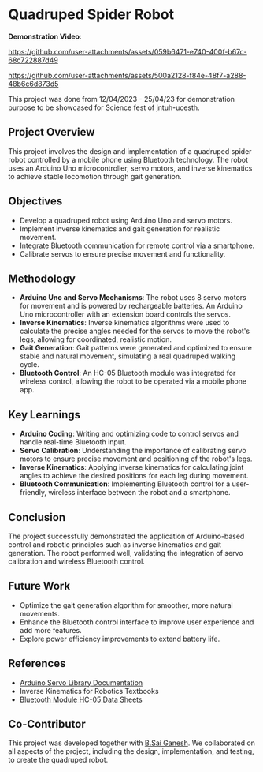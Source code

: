 # Quadruped Spider Robot


**Demonstration Video**:

https://github.com/user-attachments/assets/059b6471-e740-400f-b67c-68c722887d49









https://github.com/user-attachments/assets/500a2128-f84e-48f7-a288-48b6c6d873d5







This project was done from 12/04/2023 - 25/04/23 for demonstration purpose to be showcased for Science fest of jntuh-ucesth.

## Project Overview
This project involves the design and implementation of a quadruped spider robot controlled by a mobile phone using Bluetooth technology. The robot uses an Arduino Uno microcontroller, servo motors, and inverse kinematics to achieve stable locomotion through gait generation.

## Objectives
- Develop a quadruped robot using Arduino Uno and servo motors.  
- Implement inverse kinematics and gait generation for realistic movement.  
- Integrate Bluetooth communication for remote control via a smartphone.  
- Calibrate servos to ensure precise movement and functionality.

## Methodology
- **Arduino Uno and Servo Mechanisms**: The robot uses 8 servo motors for movement and is powered by rechargeable batteries. An Arduino Uno microcontroller with an extension board controls the servos.
- **Inverse Kinematics**: Inverse kinematics algorithms were used to calculate the precise angles needed for the servos to move the robot's legs, allowing for coordinated, realistic motion.
- **Gait Generation**: Gait patterns were generated and optimized to ensure stable and natural movement, simulating a real quadruped walking cycle.
- **Bluetooth Control**: An HC-05 Bluetooth module was integrated for wireless control, allowing the robot to be operated via a mobile phone app.

## Key Learnings
- **Arduino Coding**: Writing and optimizing code to control servos and handle real-time Bluetooth input.
- **Servo Calibration**: Understanding the importance of calibrating servo motors to ensure precise movement and positioning of the robot's legs.
- **Inverse Kinematics**: Applying inverse kinematics for calculating joint angles to achieve the desired positions for each leg during movement.
- **Bluetooth Communication**: Implementing Bluetooth control for a user-friendly, wireless interface between the robot and a smartphone.

## Conclusion
The project successfully demonstrated the application of Arduino-based control and robotic principles such as inverse kinematics and gait generation. The robot performed well, validating the integration of servo calibration and wireless Bluetooth control.

## Future Work
- Optimize the gait generation algorithm for smoother, more natural movements.
- Enhance the Bluetooth control interface to improve user experience and add more features.
- Explore power efficiency improvements to extend battery life.

## References
- [Arduino Servo Library Documentation](https://www.arduino.cc/en/Reference/Servo)
- Inverse Kinematics for Robotics Textbooks
- [Bluetooth Module HC-05 Data Sheets](https://www.electronicwings.com/nodemcu/hc-05-bluetooth-module-interfacing-with-nodemcu)

## Co-Contributor
This project was developed together with [B.Sai Ganesh](https://github.com/Necr0m4nc3r). We collaborated on all aspects of the project, including the design, implementation, and testing, to create the quadruped robot.



